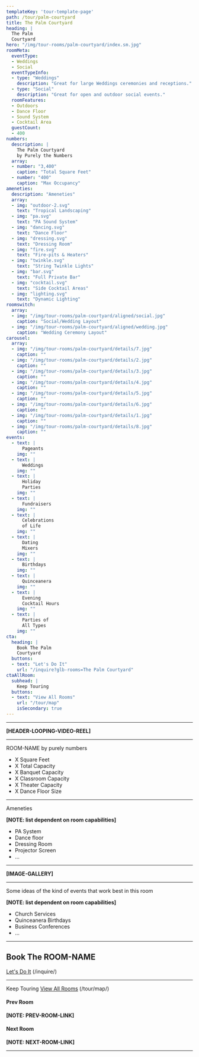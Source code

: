 ```yaml
---
templateKey: 'tour-template-page'
path: /tour/palm-courtyard
title: The Palm Courtyard
heading: |
  The Palm
  Courtyard
hero: "/img/tour-rooms/palm-courtyard/index.sm.jpg"
roomMeta:
  eventType:
  - Weddings
  - Social
  eventTypeInfo:
  - type: "Weddings"
    description: "Great for large Weddings ceremonies and receptions."
  - type: "Social"
    description: "Great for open and outdoor social events."
  roomFeatures:
  - Outdoors
  - Dance Floor
  - Sound System
  - Cocktail Area
  guestCount:
  - 400
numbers:
  description: |
    The Palm Courtyard
    by Purely the Numbers
  array:
  - number: "3,400"
    caption: "Total Square Feet"
  - number: "400"
    caption: "Max Occupancy"
ameneties:
  description: "Ameneties"
  array:
  - img: "outdoor-2.svg"
    text: "Tropical Landscaping"
  - img: "pa.svg"
    text: "PA Sound System"
  - img: "dancing.svg"
    text: "Dance Floor"
  - img: "dressing.svg"
    text: "Dressing Room"
  - img: "fire.svg"
    text: "Fire-pits & Heaters"
  - img: "twinkle.svg"
    text: "String Twinkle Lights"
  - img: "bar.svg"
    text: "Full Private Bar"
  - img: "cocktail.svg"
    text: "Side Cocktail Areas"
  - img: "lighting.svg"
    text: "Dynamic Lighting"
roomswitch:
  array:
  - img: "/img/tour-rooms/palm-courtyard/aligned/social.jpg"
    caption: "Social/Wedding Layout"
  - img: "/img/tour-rooms/palm-courtyard/aligned/wedding.jpg"
    caption: "Wedding Ceremony Layout"
carousel:
  array:
  - img: "/img/tour-rooms/palm-courtyard/details/7.jpg"
    caption: ""
  - img: "/img/tour-rooms/palm-courtyard/details/2.jpg"
    caption: ""
  - img: "/img/tour-rooms/palm-courtyard/details/3.jpg"
    caption: ""
  - img: "/img/tour-rooms/palm-courtyard/details/4.jpg"
    caption: ""
  - img: "/img/tour-rooms/palm-courtyard/details/5.jpg"
    caption: ""
  - img: "/img/tour-rooms/palm-courtyard/details/6.jpg"
    caption: ""
  - img: "/img/tour-rooms/palm-courtyard/details/1.jpg"
    caption: ""
  - img: "/img/tour-rooms/palm-courtyard/details/8.jpg"
    caption: ""
events:
  - text: |
      Pageants
    img: ""
  - text: |
      Weddings
    img: ""
  - text: |
      Holiday
      Parties
    img: ""
  - text: |
      Fundraisers
    img: ""
  - text: |
      Celebrations
      of Life
    img: ""
  - text: |
      Dating
      Mixers
    img: ""
  - text: |
      Birthdays
    img: ""
  - text: |
      Quinceanera
    img: ""
  - text: |
      Evening
      Cocktail Hours
    img: ""
  - text: |
      Parties of
      All Types
    img: ""
cta:
  heading: |
    Book The Palm
    Courtyard
  buttons:
  - text: "Let's Do It"
    url: "/inquire?glb-rooms=The Palm Courtyard"
ctaAllRoom:
  subhead: |
    Keep Touring
  buttons:
  - text: "View All Rooms"
    url: "/tour/map"
    isSecondary: true
---
```

---

**[HEADER-LOOPING-VIDEO-REEL]**

---

ROOM-NAME by purely numbers

- X Square Feet
- X Total Capacity
- X Banquet Capacity
- X Classroom Capacity
- X Theater Capacity
- X Dance Floor Size

---

Ameneties

**[NOTE: list dependent on room capabilities]**
- PA System
- Dance floor
- Dressing Room
- Projector Screen
- ...

---

**[IMAGE-GALLERY]**

---

Some ideas of the kind of events that work best in this room

**[NOTE: list dependent on room capabilities]**
- Church Services
- Quinceanera Birthdays
- Business Conferences
- ...

---

## Book The ROOM-NAME
[Let's Do It](/inquire/) (/inquire/)

---

Keep Touring
[View All Rooms](/tour/map/) (/tour/map/)

#### Prev Room
**[NOTE: PREV-ROOM-LINK]**

#### Next Room
**[NOTE: NEXT-ROOM-LINK]**

---
